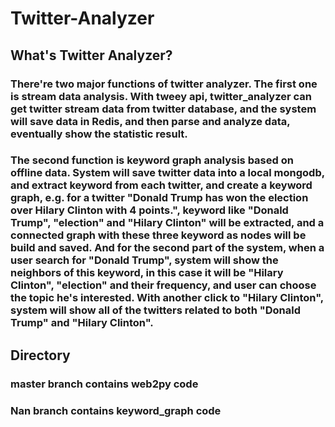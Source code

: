 # Twitter-Analyzer
## What's Twitter Analyzer?
### There're two major functions of twitter analyzer. The first one is stream data analysis. With tweey api, twitter_analyzer can get twitter stream data from twitter database, and the system will save data in Redis, and then parse and analyze data, eventually show the statistic result.
### The second function is keyword graph analysis based on offline data. System will save twitter data into a local mongodb, and extract keyword from each twitter, and create a keyword graph, e.g. for a twitter "Donald Trump has won the election over Hilary Clinton with 4 points.", keyword like "Donald Trump", "election" and "Hilary Clinton" will be extracted, and a connected graph with these three keyword as nodes will be build and saved. And for the second part of the system, when a user search for "Donald Trump", system will show the neighbors of this keyword, in this case it will be "Hilary Clinton", "election" and their frequency, and user can choose the topic he's interested. With another click to "Hilary Clinton", system will show all of the twitters related to both "Donald Trump" and "Hilary Clinton". 

## Directory
### master branch contains web2py code
### Nan branch contains keyword_graph code
